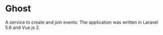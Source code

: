 # Ghost
A service to create and join events. 
The application was written in Laravel 5.6 and Vue.js 2.
